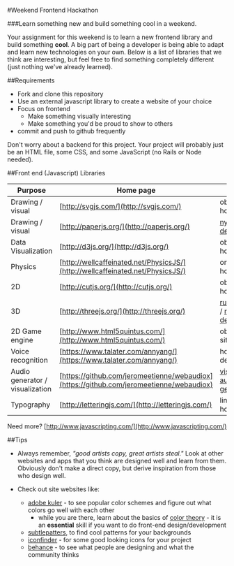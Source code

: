 #Weekend Frontend Hackathon

###Learn something new and build something cool in a weekend.

Your assignment for this weekend is to learn a new frontend library and build something **cool**. A big part of being a developer is being able to adapt and learn new technologies on your own. Below is a list of libraries that we think are interesting, but feel free to find something completely different (just nothing we've already learned).

##Requirements

* Fork and clone this repository
* Use an external javascript library to create a website of your choice
* Focus on frontend
    * Make something visually interesting
    * Make something you'd be proud to show to others
* commit and push to github frequently 

Don't worry about a backend for this project. Your project will probably just be an HTML file, some CSS, and some JavaScript (no Rails or Node needed).

##Front end (Javascript) Libraries

| Purpose | Home page | Demos |
|----|----|----|
| Drawing / visual | [http://svgjs.com/](http://svgjs.com/) | obvious on homepage |
| Drawing / visual | [http://paperjs.org/](http://paperjs.org/) | [nyan](http://paperjs.org/examples/nyan-rainbow/), [Other demos](http://paperjs.org/examples) |
| Data Visualization | [http://d3js.org/](http://d3js.org/) | obvious on homepage |
| Physics | [http://wellcaffeinated.net/PhysicsJS/](http://wellcaffeinated.net/PhysicsJS/) | on homepage |
| 2D | [http://cutjs.org/](http://cutjs.org/) | obvious on homepage |
| 3D | [http://threejs.org/](http://threejs.org/) | [rubicks cube](https://www.google.com/logos/2014/rubiks/rubiks.html) / [more demos](http://threejs.org/examples/#webgl_kinect) |
| 2D Game engine | [http://www.html5quintus.com/](http://www.html5quintus.com/) | obvious on site |
| Voice recognition | [https://www.talater.com/annyang/](https://www.talater.com/annyang/) | homepage is demo |
| Audio generator / visualization | [https://github.com/jeromeetienne/webaudiox](https://github.com/jeromeetienne/webaudiox) | [visualization](http://jeromeetienne.github.io/webaudiox/examples/analyser2canvas.html), [audio generator](http://jeromeetienne.github.io/webaudiox/examples/jsfx.html) |
| Typography | [http://letteringjs.com/](http://letteringjs.com/) | links on homepage |

Need more? [http://www.javascripting.com/](http://www.javascripting.com/)

##Tips

- Always remember, _"good artists copy, great artists steal."_ Look at other websites and apps that you think are designed well and learn from them. Obviously don't make a direct copy, but derive inspiration from those who design well.

- Check out site websites like:
  - [adobe kuler](https://kuler.adobe.com/) - to see popular color schemes and figure out what colors go well with each other
    - while you are there, learn about the basics of [color theory](http://webdesign.tutsplus.com/articles/an-introduction-to-color-theory-for-web-designers--webdesign-1437) - it is an __essential__ skill if you want to do front-end design/development  
  - [subtlepatters](http://subtlepatterns.com/), to find cool patterns for your backgrounds  
  - [iconfinder](https://www.iconfinder.com/) - for some good looking icons for your project
  - [behance](https://www.behance.net/search?field=102) - to see what people are designing and what the community thinks
